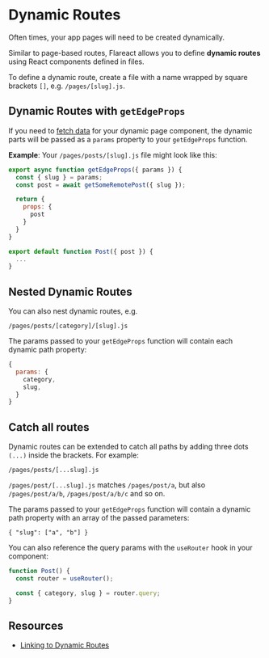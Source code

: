 # Dynamic Routes

Often times, your app pages will need to be created dynamically.

Similar to page-based routes, Flareact allows you to define **dynamic routes** using React components defined in files.

To define a dynamic route, create a file with a name wrapped by square brackets `[]`, e.g. `/pages/[slug].js`.

## Dynamic Routes with `getEdgeProps`

If you need to [fetch data](/docs/data-fetching) for your dynamic page component, the dynamic parts will be passed as a `params` property to your `getEdgeProps` function.

**Example**: Your `/pages/posts/[slug].js` file might look like this:

```js
export async function getEdgeProps({ params }) {
  const { slug } = params;
  const post = await getSomeRemotePost({ slug });

  return {
    props: {
      post
    }
  }
}

export default function Post({ post }) {
  ...
}
```

## Nested Dynamic Routes

You can also nest dynamic routes, e.g.

```
/pages/posts/[category]/[slug].js
```

The params passed to your `getEdgeProps` function will contain each dynamic path property:

```js
{
  params: {
    category,
    slug,
  }
}
```

## Catch all routes

Dynamic routes can be extended to catch all paths by adding three dots `(...)` inside the brackets. For example:

```
/pages/posts/[...slug].js
```

`/pages/post/[...slug].js` matches `/pages/post/a`, but also `/pages/post/a/b`, `/pages/post/a/b/c` and so on.


The params passed to your `getEdgeProps` function will contain a dynamic path property with an array of the passed parameters:

```
{ "slug": ["a", "b"] }
```

You can also reference the query params with the `useRouter` hook in your component:

```js
function Post() {
  const router = useRouter();

  const { category, slug } = router.query;
}
```

## Resources

- [Linking to Dynamic Routes](/docs/flareact-link#dynamic-routes)
